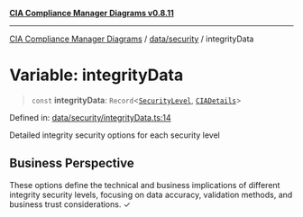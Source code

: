 [**CIA Compliance Manager Diagrams v0.8.11**](../../../README.md)

***

[CIA Compliance Manager Diagrams](../../../modules.md) / [data/security](../README.md) / integrityData

# Variable: integrityData

> `const` **integrityData**: `Record`\<[`SecurityLevel`](../../../types/cia/type-aliases/SecurityLevel.md), [`CIADetails`](../../../types/interfaces/CIADetails.md)\>

Defined in: [data/security/integrityData.ts:14](https://github.com/Hack23/cia-compliance-manager/blob/d6eede30e4f01622fe18187e98b207e9a06a781f/src/data/security/integrityData.ts#L14)

Detailed integrity security options for each security level

## Business Perspective

These options define the technical and business implications of different
integrity security levels, focusing on data accuracy, validation methods,
and business trust considerations. ✓
